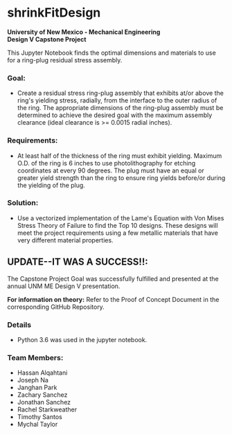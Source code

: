 # shrinkFitDesign
**University of New Mexico - Mechanical Engineering  
Design V Capstone Project**

This Jupyter Notebook finds the optimal dimensions and materials to use for a ring-plug residual stress assembly.

### Goal:
* Create a residual stress ring-plug assembly that exhibits at/or above the ring's yielding stress, radially, from the interface to the outer radius of the ring. The appropriate dimensions of the ring-plug assembly must be determined to achieve the desired goal with the maximum assembly clearance (ideal clearance is >= 0.0015 radial inches).

### Requirements:
* At least half of the thickness of the ring must exhibit yielding.
Maximum O.D. of the ring is 6 inches to use photolithography for etching coordinates at every 90 degrees.
The plug must have an equal or greater yield strength than the ring to ensure ring yields before/or during the yielding of the plug.

### Solution:
* Use a vectorized implementation of the Lame's Equation with Von Mises Stress Theory of Failure to find the Top 10 designs. These designs will meet the project requirements using a few metallic materials that have very different material properties.

## UPDATE--IT WAS A SUCCESS!!:
The Capstone Project Goal was successfully fulfilled and presented at the annual UNM ME Design V presentation.

**For information on theory:** Refer to the Proof of Concept Document in the corresponding GitHub Repository.

### Details
* Python 3.6 was used in the jupyter notebook. 

### Team Members:
* Hassan Alqahtani
* Joseph Na
* Janghan Park
* Zachary Sanchez
* Jonathan Sanchez
* Rachel Starkweather
* Timothy Santos
* Mychal Taylor
